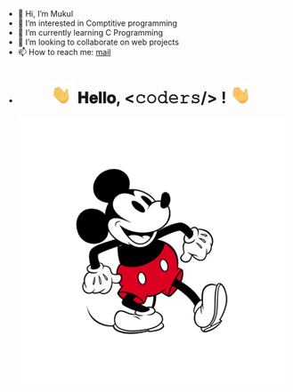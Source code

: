 - 👋 Hi, I’m Mukul
- 👀 I’m interested in Comptitive programming
- 🌱 I’m currently learning C Programming
- 💞️ I’m looking to collaborate on web projects
- 📫 How to reach me:  <a href="mailto: mukuldeep63@gmail.com">mail</a>
- <h1 align="center">
  <a target="_blank">
    <img src="https://github.com/nakulsingh13/nakulsingh13/blob/main/waving-hand-joypixels.gif" width="40px" style="max-width:100%;">
  </a>
  𝐇𝐞𝐥𝐥𝐨, &lt;𝚌𝚘𝚍𝚎𝚛𝚜/&gt; !
  <a target="_blank">
    <img src="https://github.com/nakulsingh13/nakulsingh13/blob/main/waving-hand-joypixels.gif" width="40px" />
  </a>
</h1>

 <img src="https://github.com/muKul0099/muKul0099/blob/main/giphy.gif" align=right>

<!---
muKul0099/muKul0099 is a ✨ special ✨ repository because its `README.md` (this file) appears on your GitHub profile.
You can click the Preview link to take a look at your changes.
--->
